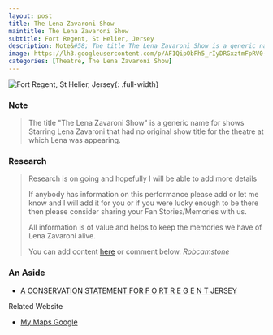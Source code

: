 ```yaml
---
layout: post
title: The Lena Zavaroni Show
maintitle: The Lena Zavaroni Show
subtitle: Fort Regent, St Helier, Jersey
description: Note&#58; The title The Lena Zavaroni Show is a generic name for shows Starring Lena Zavaroni that had no original show title for the theatre at which Lena was appearing.
image: https://lh3.googleusercontent.com/p/AF1QipObFh5_rIyDRGxztmFpRV0-VTkNSMetvsFfbDfX=s1600-h1018
categories: [Theatre, The Lena Zavaroni Show]
---
```


![Fort Regent, St Helier, Jersey](https://lh3.googleusercontent.com/p/AF1QipObFh5_rIyDRGxztmFpRV0-VTkNSMetvsFfbDfX=s1600-h1018){: .full-width}

### Note
> The title "The Lena Zavaroni Show" is a generic name for shows Starring Lena Zavaroni that had no original show title for the theatre at which Lena was appearing.

### Research
> Research is on going and hopefully I will be able to add more details
>
> If anybody has information on this performance please add or let me know and I will add it for you or if you were lucky enough to be there then please consider sharing your Fan Stories/Memories with us.
>
> All information is of value and helps to keep the memories we have of Lena Zavaroni alive.
>
> You can add content [here](https://github.com/FanzOfLenaZavaroni/fanzoflenazavaroni.github.io) or comment below.
<cite>Robcamstone</cite>

### An Aside
* [A CONSERVATION STATEMENT FOR F O RT R E G E N T JERSEY](https://www.gov.je/SiteCollectionDocuments/Government%20and%20administration/R%20Fort%20Regent%20Conservation%20Study%2020061001%20PH.pdf)

Related Website
* [My Maps Google](https://www.google.com/maps/d/u/0/viewer?mid=1D1D0ERV_FQMNb9XZzJ-J3yUlK8aI4vhI&ll=49.18087869999999%2C-2.1067932999999357&z=19)

<style>
.dt-published {display: none;}
.post-meta:after {content: "3 & 4 July 1981";}
.height-adjust1 {width:auto; height:350px;}
.height-adjust2 {width:auto; height:307px;}
</style>

